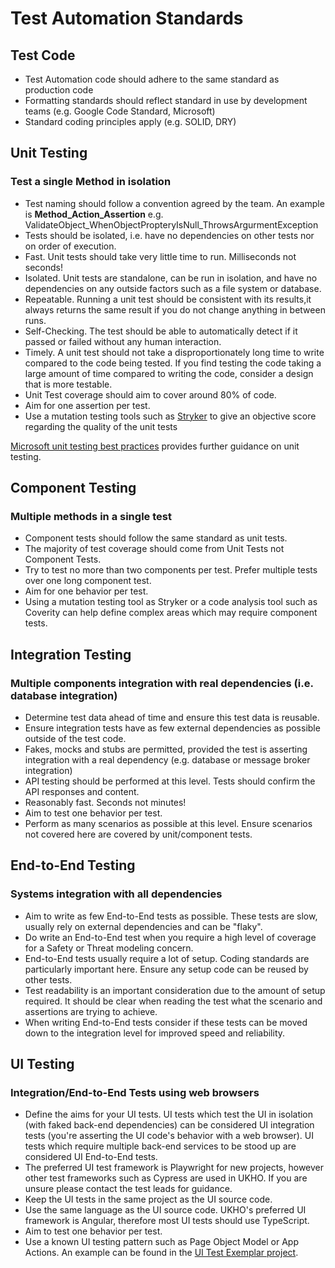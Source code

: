 # Test Automation Standards

## Test Code

* Test Automation code should adhere to the same standard as production code
* Formatting standards should reflect standard in use by development teams (e.g. Google Code Standard, Microsoft)
* Standard coding principles apply (e.g. SOLID, DRY)

## Unit Testing
### Test a single Method in isolation
* Test naming should follow a convention agreed by the team. An example is **Method_Action_Assertion** e.g. ValidateObject_WhenObjectPropteryIsNull_ThrowsArgurmentException
* Tests should be isolated, i.e. have no dependencies on other tests nor on order of execution.
* Fast. Unit tests should take very little time to run. Milliseconds not seconds!
* Isolated. Unit tests are standalone, can be run in isolation, and have no dependencies on any outside factors such as a file system or database.
* Repeatable. Running a unit test should be consistent with its results,it always returns the same result if you do not change anything in between runs.
* Self-Checking. The test should be able to automatically detect if it passed or failed without any human interaction.
* Timely. A unit test should not take a disproportionately long time to write compared to the code being tested. If you find testing the code taking a large amount of time compared to writing the code, consider a design that is more testable.
* Unit Test coverage should aim to cover around 80% of code.
* Aim for one assertion per test.
* Use a mutation testing tools such as [Stryker](https://stryker-mutator.io/docs/stryker-net/introduction/) to give an objective score regarding the quality of the unit tests

[Microsoft unit testing best practices](https://learn.microsoft.com/en-us/dotnet/core/testing/unit-testing-best-practices) provides further guidance on unit testing.

## Component Testing
### Multiple methods in a single test
* Component tests should follow the same standard as unit tests.
* The majority of test coverage should come from Unit Tests not Component Tests.
* Try to test no more than two components per test. Prefer multiple tests over one long component test.
* Aim for one behavior per test.
* Using a mutation testing tool as Stryker or a code analysis tool such as Coverity can help define complex areas which may require component tests. 

## Integration Testing 
### Multiple components integration with real dependencies (i.e. database integration)
* Determine test data ahead of time and ensure this test data is reusable.
* Ensure integration tests have as few external dependencies as possible outside of the test code.
* Fakes, mocks and stubs are permitted, provided the test is asserting integration with a real dependency (e.g. database or message broker integration)
* API testing should be performed at this level. Tests should confirm the API responses and content.
* Reasonably fast. Seconds not minutes!
* Aim to test one behavior per test.
* Perform as many scenarios as possible at this level. Ensure scenarios not covered here are covered by unit/component tests.

## End-to-End Testing
### Systems integration with all dependencies 
* Aim to write as few End-to-End tests as possible. These tests are slow, usually rely on external dependencies and can be "flaky".
* Do write an End-to-End test when you require a high level of coverage for a Safety or Threat modeling concern.
* End-to-End tests usually require a lot of setup. Coding standards are particularly important here. Ensure any setup code can be reused by other tests.
* Test readability is an important consideration due to the amount of setup required. It should be clear when reading the test what the scenario and assertions are trying to achieve.
* When writing End-to-End tests consider if these tests can be moved down to the integration level for improved speed and reliability.

## UI Testing
### Integration/End-to-End Tests using web browsers
* Define the aims for your UI tests. UI tests which test the UI in isolation (with faked back-end dependencies) can be considered UI integration tests (you're asserting the UI code's behavior with a web browser). UI tests which require multiple back-end services to be stood up are considered UI End-to-End tests.
* The preferred UI test framework is Playwright for new projects, however other test frameworks such as Cypress are used in UKHO. If you are unsure please contact the test leads for guidance. 
* Keep the UI tests in the same project as the UI source code.
* Use the same language as the UI source code. UKHO's preferred UI framework is Angular, therefore most UI tests should use TypeScript.
* Aim to test one behavior per test.
* Use a known UI testing pattern such as Page Object Model or App Actions. An example can be found in the [UI Test Exemplar project](https://github.com/UKHO/playwright-template).

